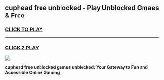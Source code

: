 
## cuphead free unblocked - Play Unblocked Gmaes & Free
<h3>
<a href="https://news.freeplayer.one?title=cuphead_free_unblocked&ref=16F">CLICK TO PLAY</a></h3>
<hr>

<h3>
<a href="https://news.freeplayer.one?title=cuphead_free_unblocked&ref=16F">CLICK 2 PLAY</a>
  
</h3>

<a href="https://news.freeplayer.one?title=cuphead_free_unblocked&ref=16F/"><img src="https://clearcache.store/games.png"></a>


**cuphead free unblocked games unblocked: Your Gateway to Fun and Accessible Online Gaming**
